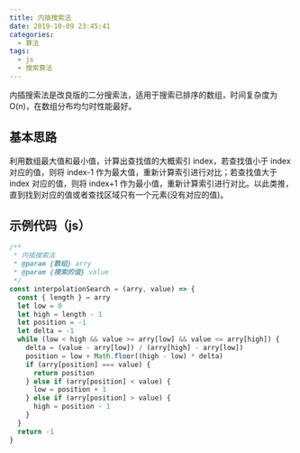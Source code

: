 ```yaml
---
title: 内插搜索法
date: 2019-10-09 23:45:41
categories:
  - 算法
tags:
  - js
  - 搜索算法
---
```


内插搜索法是改良版的二分搜索法，适用于搜索已排序的数组，时间复杂度为 O(n)，在数组分布均匀时性能最好。

## 基本思路

利用数组最大值和最小值，计算出查找值的大概索引 index，若查找值小于 index 对应的值，则将 index-1 作为最大值，重新计算索引进行对比；若查找值大于 index 对应的值，则将 index+1 作为最小值，重新计算索引进行对比。以此类推，直到找到对应的值或者查找区域只有一个元素(没有对应的值)。

## 示例代码（js）

```js
/**
 * 内插搜索法
 * @param {数组} arry
 * @param {搜索的值} value
 */
const interpolationSearch = (arry, value) => {
  const { length } = arry
  let low = 0
  let high = length - 1
  let position = -1
  let delta = -1
  while (low < high && value >= arry[low] && value <= arry[high]) {
    delta = (value - arry[low]) / (arry[high] - arry[low])
    position = low + Math.floor((high - low) * delta)
    if (arry[position] === value) {
      return position
    } else if (arry[position] < value) {
      low = position + 1
    } else if (arry[position] > value) {
      high = position - 1
    }
  }
  return -1
}
```
